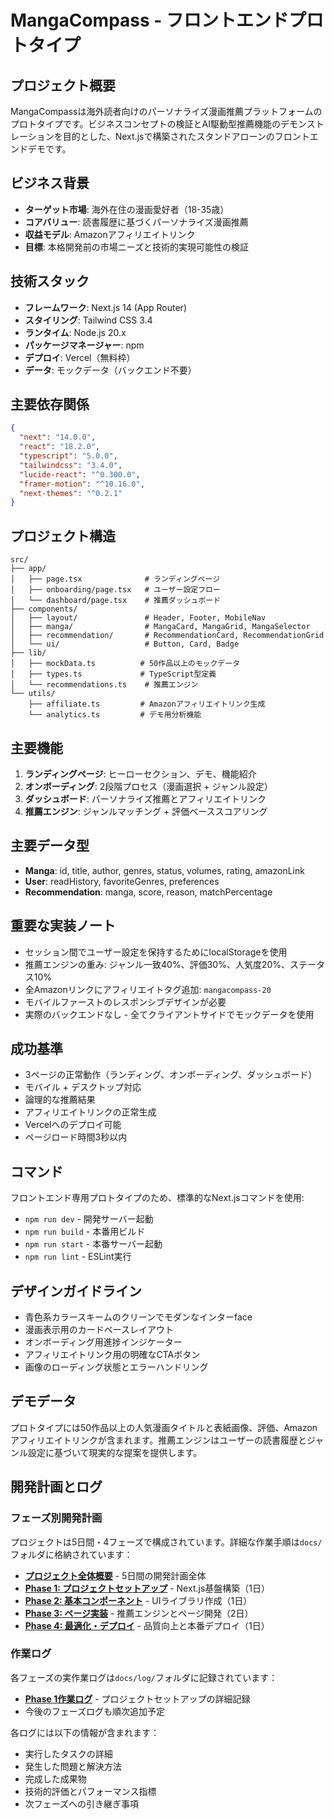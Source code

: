 # MangaCompass - フロントエンドプロトタイプ

## プロジェクト概要
MangaCompassは海外読者向けのパーソナライズ漫画推薦プラットフォームのプロトタイプです。ビジネスコンセプトの検証とAI駆動型推薦機能のデモンストレーションを目的とした、Next.jsで構築されたスタンドアローンのフロントエンドデモです。

## ビジネス背景
- **ターゲット市場**: 海外在住の漫画愛好者（18-35歳）
- **コアバリュー**: 読書履歴に基づくパーソナライズ漫画推薦
- **収益モデル**: Amazonアフィリエイトリンク
- **目標**: 本格開発前の市場ニーズと技術的実現可能性の検証

## 技術スタック
- **フレームワーク**: Next.js 14 (App Router)
- **スタイリング**: Tailwind CSS 3.4
- **ランタイム**: Node.js 20.x
- **パッケージマネージャー**: npm
- **デプロイ**: Vercel（無料枠）
- **データ**: モックデータ（バックエンド不要）

## 主要依存関係
```json
{
  "next": "14.0.0",
  "react": "18.2.0",
  "typescript": "5.0.0",
  "tailwindcss": "3.4.0",
  "lucide-react": "^0.300.0",
  "framer-motion": "^10.16.0",
  "next-themes": "^0.2.1"
}
```

## プロジェクト構造
```
src/
├── app/
│   ├── page.tsx              # ランディングページ
│   ├── onboarding/page.tsx   # ユーザー設定フロー
│   └── dashboard/page.tsx    # 推薦ダッシュボード
├── components/
│   ├── layout/               # Header, Footer, MobileNav
│   ├── manga/                # MangaCard, MangaGrid, MangaSelector
│   ├── recommendation/       # RecommendationCard, RecommendationGrid
│   └── ui/                   # Button, Card, Badge
├── lib/
│   ├── mockData.ts          # 50作品以上のモックデータ
│   ├── types.ts             # TypeScript型定義
│   └── recommendations.ts    # 推薦エンジン
└── utils/
    ├── affiliate.ts         # Amazonアフィリエイトリンク生成
    └── analytics.ts         # デモ用分析機能
```

## 主要機能
1. **ランディングページ**: ヒーローセクション、デモ、機能紹介
2. **オンボーディング**: 2段階プロセス（漫画選択 + ジャンル設定）
3. **ダッシュボード**: パーソナライズ推薦とアフィリエイトリンク
4. **推薦エンジン**: ジャンルマッチング + 評価ベーススコアリング

## 主要データ型
- **Manga**: id, title, author, genres, status, volumes, rating, amazonLink
- **User**: readHistory, favoriteGenres, preferences
- **Recommendation**: manga, score, reason, matchPercentage

## 重要な実装ノート
- セッション間でユーザー設定を保持するためにlocalStorageを使用
- 推薦エンジンの重み: ジャンル一致40%、評価30%、人気度20%、ステータス10%
- 全Amazonリンクにアフィリエイトタグ追加: `mangacompass-20`
- モバイルファーストのレスポンシブデザインが必要
- 実際のバックエンドなし - 全てクライアントサイドでモックデータを使用

## 成功基準
- 3ページの正常動作（ランディング、オンボーディング、ダッシュボード）
- モバイル + デスクトップ対応
- 論理的な推薦結果
- アフィリエイトリンクの正常生成
- Vercelへのデプロイ可能
- ページロード時間3秒以内

## コマンド
フロントエンド専用プロトタイプのため、標準的なNext.jsコマンドを使用:
- `npm run dev` - 開発サーバー起動
- `npm run build` - 本番用ビルド
- `npm run start` - 本番サーバー起動
- `npm run lint` - ESLint実行

## デザインガイドライン
- 青色系カラースキームのクリーンでモダンなインターface
- 漫画表示用のカードベースレイアウト
- オンボーディング用進捗インジケーター
- アフィリエイトリンク用の明確なCTAボタン
- 画像のローディング状態とエラーハンドリング

## デモデータ
プロトタイプには50作品以上の人気漫画タイトルと表紙画像、評価、Amazonアフィリエイトリンクが含まれます。推薦エンジンはユーザーの読書履歴とジャンル設定に基づいて現実的な提案を提供します。

## 開発計画とログ

### フェーズ別開発計画
プロジェクトは5日間・4フェーズで構成されています。詳細な作業手順は`docs/`フォルダに格納されています：

- **[プロジェクト全体概要](docs/project-overview.md)** - 5日間の開発計画全体
- **[Phase 1: プロジェクトセットアップ](docs/phase1-setup.md)** - Next.js基盤構築（1日）
- **[Phase 2: 基本コンポーネント](docs/phase2-components.md)** - UIライブラリ作成（1日）  
- **[Phase 3: ページ実装](docs/phase3-pages.md)** - 推薦エンジンとページ開発（2日）
- **[Phase 4: 最適化・デプロイ](docs/phase4-optimization.md)** - 品質向上と本番デプロイ（1日）

### 作業ログ
各フェーズの実作業ログは`docs/log/`フォルダに記録されています：

- **[Phase 1作業ログ](docs/log/phase1-setup-log.md)** - プロジェクトセットアップの詳細記録
- 今後のフェーズログも順次追加予定

各ログには以下の情報が含まれます：
- 実行したタスクの詳細
- 発生した問題と解決方法
- 完成した成果物
- 技術的評価とパフォーマンス指標
- 次フェーズへの引き継ぎ事項